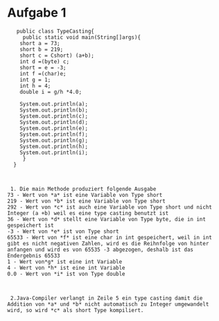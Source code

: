 # Aufgabe 1


       public class TypeCasting{
         public static void main(String[]args){
	    short a = 73;
	    short b = 219;
	    short c = Cshort) (a+b);
	    int d =(byte) c;
	    short = e = -3;
	    int f =(char)e;
	    int g = 1;
	    int h = 4;
	    double i = g/h *4.0;

	    System.out.println(a);
	    System.out.println(b);
	    System.out.println(c);
	    System.out.println(d);
	    System.out.println(e);
	    System.out.println(f);
	    System.out.println(g);
	    System.out.println(h);
	    System.out.println(i);
         }
      }



     1. Die main Methode produziert folgende Ausgabe
    73 - Wert von *a* ist eine Variable von Type short
    219 - Wert von *b* ist eine Variable von Type short
    292 - Wert von *c* ist auch eine Variable von Type short und nicht Integer (a +b) weil es eine type casting benutzt ist
    36 - Wert von *d* stellt eine Variable von Type byte, die in int gespeichert ist
    -3 - Wert von *e* ist von Type short
    65533 - Wert von *f* ist eine char in int gespeichert, weil in int gibt es nicht negativen Zahlen, wird es die Reihnfolge von hinter anfangen und wird es von 65535 -3 abgezogen, deshalb ist das Endergebnis 65533  
    1 - Wert von*g* ist eine int Variable
    4 - Wert von *h* ist eine int Variable
    0.0 - Wert von *i* ist von Type double



     2.Java-Compiler verlangt in Zeile 5 ein type casting damit die Addition von *a* und *b* nicht automatisch zu Integer umgewandelt wird, so wird *c* als short Type kompiliert. 

